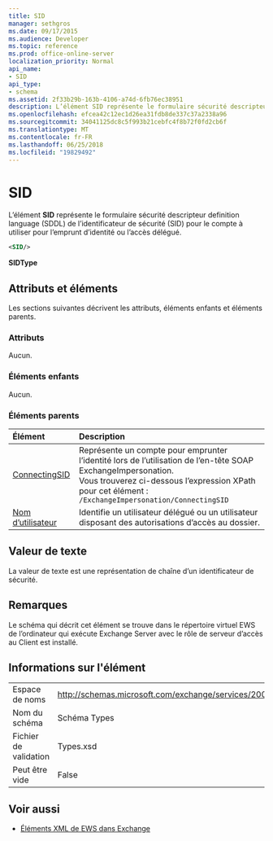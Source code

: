 ```yaml
---
title: SID
manager: sethgros
ms.date: 09/17/2015
ms.audience: Developer
ms.topic: reference
ms.prod: office-online-server
localization_priority: Normal
api_name:
- SID
api_type:
- schema
ms.assetid: 2f33b29b-163b-4106-a74d-6fb76ec38951
description: L’élément SID représente le formulaire sécurité descripteur definition language (SDDL) de l’identificateur de sécurité (SID) pour le compte à utiliser pour l’emprunt d’identité ou l’accès délégué.
ms.openlocfilehash: efcea42c12ec1d26ea31fdb8de337c37a2338a96
ms.sourcegitcommit: 34041125dc8c5f993b21cebfc4f8b72f0fd2cb6f
ms.translationtype: MT
ms.contentlocale: fr-FR
ms.lasthandoff: 06/25/2018
ms.locfileid: "19829492"
---
```

# <a name="sid"></a>SID

L’élément **SID** représente le formulaire sécurité descripteur definition language (SDDL) de l’identificateur de sécurité (SID) pour le compte à utiliser pour l’emprunt d’identité ou l’accès délégué. 
  
```xml
<SID/>
```

 **SIDType**
## <a name="attributes-and-elements"></a>Attributs et éléments

Les sections suivantes décrivent les attributs, éléments enfants et éléments parents.
  
### <a name="attributes"></a>Attributs

Aucun.
  
### <a name="child-elements"></a>Éléments enfants

Aucun.
  
### <a name="parent-elements"></a>Éléments parents

|**Élément**|**Description**|
|:-----|:-----|
|[ConnectingSID](connectingsid.md) <br/> |Représente un compte pour emprunter l’identité lors de l’utilisation de l’en-tête SOAP ExchangeImpersonation.  <br/> Vous trouverez ci-dessous l’expression XPath pour cet élément :  <br/>  `/ExchangeImpersonation/ConnectingSID` <br/> |
|[Nom d’utilisateur](userid.md) <br/> |Identifie un utilisateur délégué ou un utilisateur disposant des autorisations d’accès au dossier.  <br/> |
   
## <a name="text-value"></a>Valeur de texte

La valeur de texte est une représentation de chaîne d’un identificateur de sécurité.
  
## <a name="remarks"></a>Remarques

Le schéma qui décrit cet élément se trouve dans le répertoire virtuel EWS de l’ordinateur qui exécute Exchange Server avec le rôle de serveur d’accès au Client est installé.
  
## <a name="element-information"></a>Informations sur l'élément

|||
|:-----|:-----|
|Espace de noms  <br/> |http://schemas.microsoft.com/exchange/services/2006/types  <br/> |
|Nom du schéma  <br/> |Schéma Types  <br/> |
|Fichier de validation  <br/> |Types.xsd  <br/> |
|Peut être vide  <br/> |False  <br/> |
   
## <a name="see-also"></a>Voir aussi



- [Éléments XML de EWS dans Exchange](ews-xml-elements-in-exchange.md)

